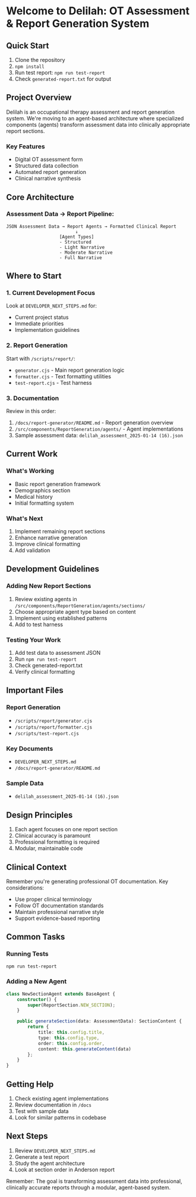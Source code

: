 # Welcome to Delilah: OT Assessment & Report Generation System

## Quick Start
1. Clone the repository
2. `npm install`
3. Run test report: `npm run test-report`
4. Check `generated-report.txt` for output

## Project Overview
Delilah is an occupational therapy assessment and report generation system. We're moving to an agent-based architecture where specialized components (agents) transform assessment data into clinically appropriate report sections.

### Key Features
- Digital OT assessment form
- Structured data collection
- Automated report generation
- Clinical narrative synthesis

## Core Architecture

### Assessment Data → Report Pipeline:
```
JSON Assessment Data → Report Agents → Formatted Clinical Report
                          ↓
                    [Agent Types]
                    - Structured
                    - Light Narrative
                    - Moderate Narrative
                    - Full Narrative
```

## Where to Start

### 1. Current Development Focus
Look at `DEVELOPER_NEXT_STEPS.md` for:
- Current project status
- Immediate priorities
- Implementation guidelines

### 2. Report Generation
Start with `/scripts/report/`:
- `generator.cjs` - Main report generation logic
- `formatter.cjs` - Text formatting utilities
- `test-report.cjs` - Test harness

### 3. Documentation
Review in this order:
1. `/docs/report-generator/README.md` - Report generation overview
2. `/src/components/ReportGeneration/agents/` - Agent implementations
3. Sample assessment data: `delilah_assessment_2025-01-14 (16).json`

## Current Work

### What's Working
- Basic report generation framework
- Demographics section
- Medical history
- Initial formatting system

### What's Next
1. Implement remaining report sections
2. Enhance narrative generation
3. Improve clinical formatting
4. Add validation

## Development Guidelines

### Adding New Report Sections
1. Review existing agents in `/src/components/ReportGeneration/agents/sections/`
2. Choose appropriate agent type based on content
3. Implement using established patterns
4. Add to test harness

### Testing Your Work
1. Add test data to assessment JSON
2. Run `npm run test-report`
3. Check generated-report.txt
4. Verify clinical formatting

## Important Files

### Report Generation
- `/scripts/report/generator.cjs`
- `/scripts/report/formatter.cjs`
- `/scripts/test-report.cjs`

### Key Documents
- `DEVELOPER_NEXT_STEPS.md`
- `/docs/report-generator/README.md`

### Sample Data
- `delilah_assessment_2025-01-14 (16).json`

## Design Principles
1. Each agent focuses on one report section
2. Clinical accuracy is paramount
3. Professional formatting is required
4. Modular, maintainable code

## Clinical Context
Remember you're generating professional OT documentation. Key considerations:
- Use proper clinical terminology
- Follow OT documentation standards
- Maintain professional narrative style
- Support evidence-based reporting

## Common Tasks

### Running Tests
```bash
npm run test-report
```

### Adding a New Agent
```typescript
class NewSectionAgent extends BaseAgent {
    constructor() {
        super(ReportSection.NEW_SECTION);
    }

    public generateSection(data: AssessmentData): SectionContent {
        return {
            title: this.config.title,
            type: this.config.type,
            order: this.config.order,
            content: this.generateContent(data)
        };
    }
}
```

## Getting Help
1. Check existing agent implementations
2. Review documentation in `/docs`
3. Test with sample data
4. Look for similar patterns in codebase

## Next Steps
1. Review `DEVELOPER_NEXT_STEPS.md`
2. Generate a test report
3. Study the agent architecture
4. Look at section order in Anderson report

Remember: The goal is transforming assessment data into professional, clinically accurate reports through a modular, agent-based system.